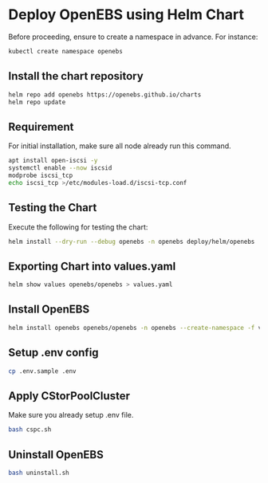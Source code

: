 # Deploy OpenEBS using Helm Chart

Before proceeding, ensure to create a namespace in advance.
For instance:

```bash
kubectl create namespace openebs
```

## Install the chart repository

```bash
helm repo add openebs https://openebs.github.io/charts
helm repo update
```

## Requirement

For initial installation, make sure all node already run this command.

```bash
apt install open-iscsi -y
systemctl enable --now iscsid
modprobe iscsi_tcp
echo iscsi_tcp >/etc/modules-load.d/iscsi-tcp.conf
```

## Testing the Chart

Execute the following for testing the chart:

```bash
helm install --dry-run --debug openebs -n openebs deploy/helm/openebs
```

## Exporting Chart into values.yaml

```bash
helm show values openebs/openebs > values.yaml
```

## Install OpenEBS

```bash
helm install openebs openebs/openebs -n openebs --create-namespace -f values.yaml
```

## Setup .env config

```bash
cp .env.sample .env
```

## Apply CStorPoolCluster

Make sure you already setup .env file.

```bash
bash cspc.sh
```

## Uninstall OpenEBS

```bash
bash uninstall.sh
```
